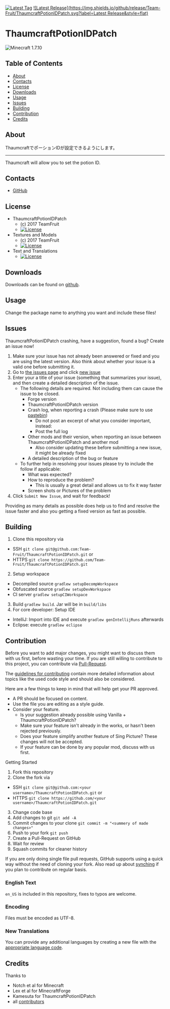 [![Latest Tag](https://img.shields.io/github/tag/Team-Fruit/ThaumcraftPotionIDPatch.svg?label=Latest%20Tag&style=flat)](https://github.com/Team-Fruit/ThaumcraftPotionIDPatch/tags) [![Latest Release](https://img.shields.io/github/release/Team-Fruit/ThaumcraftPotionIDPatch.svg?label=Latest Release&style=flat)](https://github.com/Team-Fruit/ThaumcraftPotionIDPatch/releases)

# ThaumcraftPotionIDPatch
![Minecraft 1.7.10](https://img.shields.io/badge/Minecraft-1.7.10-yellow.svg?style=flat)

## Table of Contents

* [About](#about)
* [Contacts](#contacts)
* [License](#license)
* [Downloads](#downloads)
* [Usage](#usage)
* [Issues](#issues)
* [Building](#building)
* [Contribution](#contribution)
* [Credits](#credits)

## About

ThaumcraftでポーションIDが設定できるようにします。

---
Thaumcraft will allow you to set the potion ID.

## Contacts

* [GitHub](https://github.com/Team-Fruit/ThaumcraftPotionIDPatch)

## License

* ThaumcraftPotionIDPatch
  - (c) 2017 TeamFruit
  - [![License](https://img.shields.io/badge/license-MIT-blue.svg?style=flat)](https://github.com/Team-Fruit/ThaumcraftPotionIDPatch/blob/master/LICENSE.md)
* Textures and Models
  - (c) 2017 TeamFruit
  - [![License](https://img.shields.io/badge/License-CC%20BY--NC--SA%203.0-yellow.svg?style=flat)](https://creativecommons.org/licenses/by-nc-sa/3.0/)
* Text and Translations
  - [![License](https://img.shields.io/badge/License-No%20Restriction-green.svg?style=flat)](https://creativecommons.org/publicdomain/zero/1.0/)

## Downloads

Downloads can be found on [github](https://github.com/Team-Fruit/ThaumcraftPotionIDPatch/releases).

## Usage

Change the package name to anything you want and include these files!

## Issues

ThaumcraftPotionIDPatch crashing, have a suggestion, found a bug?  Create an issue now!

1. Make sure your issue has not already been answered or fixed and you are using the latest version. Also think about whether your issue is a valid one before submitting it.
2. Go to [the issues page](https://github.com/Team-Fruit/ThaumcraftPotionIDPatch/issues) and click [new issue](https://github.com/Team-Fruit/ThaumcraftPotionIDPatch/issues/new)
3. Enter your a title of your issue (something that summarizes your issue), and then create a detailed description of the issue.
    * The following details are required. Not including them can cause the issue to be closed.
        * Forge version
        * ThaumcraftPotionIDPatch version
        * Crash log, when reporting a crash (Please make sure to use [pastebin](http://pastebin.com/))
            * Do not post an excerpt of what you consider important, instead:
            * Post the full log
        * Other mods and their version, when reporting an issue between ThaumcraftPotionIDPatch and another mod
            * Also consider updating these before submitting a new issue, it might be already fixed
        * A detailed description of the bug or feature
    * To further help in resolving your issues please try to include the follow if applicable:
        * What was expected?
        * How to reproduce the problem?
            * This is usually a great detail and allows us to fix it way faster
        * Screen shots or Pictures of the problem
5. Click `Submit New Issue`, and wait for feedback!

Providing as many details as possible does help us to find and resolve the issue faster and also you getting a fixed version as fast as possible.

## Building

1. Clone this repository via
  - SSH `git clone git@github.com:Team-Fruit/ThaumcraftPotionIDPatch.git` or
  - HTTPS `git clone https://github.com/Team-Fruit/ThaumcraftPotionIDPatch.git`
2. Setup workspace
  - Decompiled source `gradlew setupDecompWorkspace`
  - Obfuscated source `gradlew setupDevWorkspace`
  - CI server `gradlew setupCIWorkspace`
3. Build `gradlew build`. Jar will be in `build/libs`
4. For core developer: Setup IDE
  - IntelliJ: Import into IDE and execute `gradlew genIntellijRuns` afterwards
  - Eclipse: execute `gradlew eclipse`

## Contribution

Before you want to add major changes, you might want to discuss them with us first, before wasting your time.
If you are still willing to contribute to this project, you can contribute via [Pull-Request](https://help.github.com/articles/creating-a-pull-request).

The [guidelines for contributing](https://github.com/Team-Fruit/ThaumcraftPotionIDPatch/blob/master/CONTRIBUTING.md) contain more detailed information about topics like the used code style and should also be considered.

Here are a few things to keep in mind that will help get your PR approved.

* A PR should be focused on content.
* Use the file you are editing as a style guide.
* Consider your feature.
  - Is your suggestion already possible using Vanilla + ThaumcraftPotionIDPatch?
  - Make sure your feature isn't already in the works, or hasn't been rejected previously.
  - Does your feature simplify another feature of Sing Picture? These changes will not be accepted.
  - If your feature can be done by any popular mod, discuss with us first.

Getting Started

1. Fork this repository
2. Clone the fork via
  * SSH `git clone git@github.com:<your username>/ThaumcraftPotionIDPatch.git` or
  * HTTPS `git clone https://github.com/<your username>/ThaumcraftPotionIDPatch.git`
3. Change code base
4. Add changes to git `git add -A`
5. Commit changes to your clone `git commit -m "<summery of made changes>"`
6. Push to your fork `git push`
7. Create a Pull-Request on GitHub
8. Wait for review
9. Squash commits for cleaner history

If you are only doing single file pull requests, GitHub supports using a quick way without the need of cloning your fork. Also read up about [synching](https://help.github.com/articles/syncing-a-fork) if you plan to contribute on regular basis.

### English Text

`en_US` is included in this repository, fixes to typos are welcome.

### Encoding

Files must be encoded as UTF-8.

### New Translations

You can provide any additional languages by creating a new file with the [appropriate language code](http://download1.parallels.com/SiteBuilder/Windows/docs/3.2/en_US/sitebulder-3.2-win-sdk-localization-pack-creation-guide/30801.htm).

## Credits

Thanks to

* Notch et al for Minecraft
* Lex et al for MinecraftForge
* Kamesuta for ThaumcraftPotionIDPatch
* all [contributors](https://github.com/Team-Fruit/ThaumcraftPotionIDPatch/graphs/contributors)

